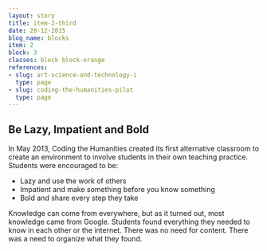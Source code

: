 ```yaml
---
layout: story
title: item-2-third
date: 28-12-2015
blog_name: blocks
item: 2
block: 3
classes: block block-orange
references:
- slug: art-science-and-technology-i
  type: page
- slug: coding-the-humanities-pilot
  type: page
---
```

## Be Lazy, Impatient and Bold

In May 2013, Coding the Humanities created its first alternative classroom to create an environment to involve students in their own teaching practice. Students were encouraged to be: 

- Lazy and use the work of others
- Impatient and make something before you know something
- Bold and share every step they take

Knowledge can come from everywhere, but as it turned out, most knowledge came from Google. Students found everything they needed to know in each other or the internet. There was no need for content. There was a need to organize what they found.